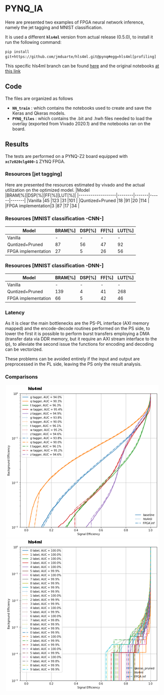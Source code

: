 # PYNQ_IA

Here are presented two examples of FPGA neural network inference, namely the jet tagging and MNIST classification.  

It is used a different  **`hls4ml`** version from actual release (0.5.0), to install it run the following command:  
```
pip install git+https://github.com/jmduarte/hls4ml.git@pynq#egg=hls4ml[profiling]
```
This specific hls4ml branch can be found [here](https://github.com/jmduarte/hls4ml/tree/pynq) and the original notebooks [at this link](https://github.com/jmduarte/pynq_hls4ml) 

## Code
The files are organized as follows
- **`NN_train`**  : which contains the notebooks used to create and save the Keras and Qkeras models.
- **`PYNQ_files`** : which contains the .bit and .hwh files needed to load the overlay (exported from Vivado 2020.1) and the notebooks ran on the board.   
  


## Results

The tests are performed on a PYNQ-Z2 board equipped with **`xc7z020clg400-1`** ZYNQ FPGA.  

### Resources [jet tagging]

Here are presented the resources estimated by vivado and the actual utilization on the optimized model.
|Model              |BRAM[\%]|DSP[\%]|FF[\%]|LUT[\%]|
|-------------------|--------|-------|------|-------|
|Vanilla            |45      |123    |31    |101    |
|Quntized+Pruned    |18      |91     |20    |114    |
|FPGA implementation|3       |87     |17    |34     |  

### Resources [MNIST classification -CNN-]

|Model              |BRAM[\%]|DSP[\%]|FF[\%]|LUT[\%]|
|-------------------|--------|-------|------|-------|
|Vanilla            |-       |-      |-     |-      |
|Quntized+Pruned    |87      |56     |47    |92     |
|FPGA implementation|27      |5      |26    |56     |

### Resources [MNIST classification -DNN-]

|Model              |BRAM[\%]|DSP[\%]|FF[\%]|LUT[\%]|
|-------------------|--------|-------|------|-------|
|Vanilla            |-       |-      |-     |-      |
|Quntized+Pruned    |139     |4      |41    |268    |
|FPGA implementation|66      |5      |42    |46     |

### Latency
As it is clear the main bottlenecks are the PS-PL interface (AXI memory mapped) and the encode-decode routines performed on the PS side, to lower the first it is possible to perform burst transfers employing a DMA (transfer data via DDR memory, but it require an AXI stream interface to the ip), to alleviate the second issue the functions for encoding and decoding can be vectorized.  

These problems can be avoided entirely if the input and output are preprocessed in the PL side, leaving the PS only the result analysis.

### Comparisons
<center>
    <img src="NN_train/jet_tagging/Plots/Final_AUC_plot.png" alt="Drawing" style="width: 500px"/>
</center>  

<center>
    <img src="NN_train/MNIST_Test/Plots/Final_AUC_plot.png" alt="Drawing" style="width: 500px"/>
</center>
